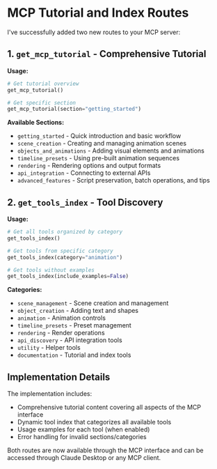 # MCP Tutorial and Index Routes

I've successfully added two new routes to your MCP server:

## 1. `get_mcp_tutorial` - Comprehensive Tutorial

**Usage:**
```python
# Get tutorial overview
get_mcp_tutorial()

# Get specific section
get_mcp_tutorial(section="getting_started")
```

**Available Sections:**
- `getting_started` - Quick introduction and basic workflow
- `scene_creation` - Creating and managing animation scenes
- `objects_and_animations` - Adding visual elements and animations
- `timeline_presets` - Using pre-built animation sequences
- `rendering` - Rendering options and output formats
- `api_integration` - Connecting to external APIs
- `advanced_features` - Script preservation, batch operations, and tips

## 2. `get_tools_index` - Tool Discovery

**Usage:**
```python
# Get all tools organized by category
get_tools_index()

# Get tools from specific category
get_tools_index(category="animation")

# Get tools without examples
get_tools_index(include_examples=False)
```

**Categories:**
- `scene_management` - Scene creation and management
- `object_creation` - Adding text and shapes
- `animation` - Animation controls
- `timeline_presets` - Preset management
- `rendering` - Render operations
- `api_discovery` - API integration tools
- `utility` - Helper tools
- `documentation` - Tutorial and index tools

## Implementation Details

The implementation includes:
- Comprehensive tutorial content covering all aspects of the MCP interface
- Dynamic tool index that categorizes all available tools
- Usage examples for each tool (when enabled)
- Error handling for invalid sections/categories

Both routes are now available through the MCP interface and can be accessed through Claude Desktop or any MCP client.